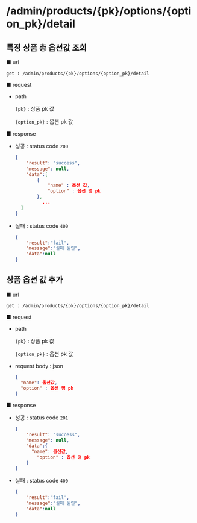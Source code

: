 # /admin/products/{pk}/options/{option_pk}/detail

## 특정 상품 총 옵션값 조회

■ url

 `get : /admin/products/{pk}/options/{option_pk}/detail`

■ request

- path

  `{pk}` : 상품 pk 값

  `{option_pk}` : 옵션 pk 값

■ response

- 성공 : status code `200`

  ```json
  {
      "result": "success", 
      "message": null, 
      "data":[
          {
              "name" : 옵션 값,
              "option" : 옵션 명 pk
          },
          	...
  	]
  }
  ```

- 실패 : status code `400`

  ```json
  {
      "result":"fail",
      "message":"실패 원인",
      "data":null
  }
  ```



## 상품 옵션 값 추가

■ url

 `get : /admin/products/{pk}/options/{option_pk}/detail`

■ request

- path

  `{pk}` : 상품 pk 값

  `{option_pk}` : 옵션 pk 값

- request body : json

  ```json
  {
    "name": 옵션값,
    "option" : 옵션 명 pk
  }
  ```

■ response

- 성공 : status code `201`

  ```json
  {
      "result": "success", 
      "message": null, 
      "data":{
      	"name": 옵션값,
          "option" : 옵션 명 pk
      }
  }
  ```

- 실패 : status code `400`

  ```json
  {
      "result":"fail",
      "message":"실패 원인",
      "data":null
  }
  ```

